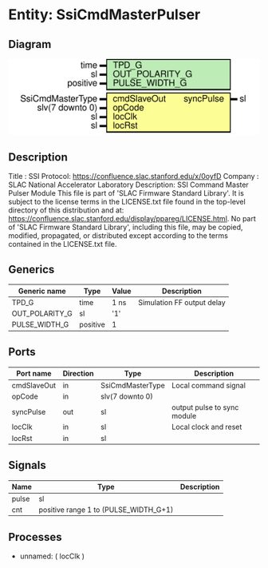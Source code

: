 # Entity: SsiCmdMasterPulser

## Diagram

![Diagram](SsiCmdMasterPulser.svg "Diagram")
## Description

Title      : SSI Protocol: https://confluence.slac.stanford.edu/x/0oyfD
Company    : SLAC National Accelerator Laboratory
Description: SSI Command Master Pulser Module
This file is part of 'SLAC Firmware Standard Library'.
It is subject to the license terms in the LICENSE.txt file found in the
top-level directory of this distribution and at:
   https://confluence.slac.stanford.edu/display/ppareg/LICENSE.html.
No part of 'SLAC Firmware Standard Library', including this file,
may be copied, modified, propagated, or distributed except according to
the terms contained in the LICENSE.txt file.
## Generics

| Generic name   | Type     | Value | Description                |
| -------------- | -------- | ----- | -------------------------- |
| TPD_G          | time     | 1 ns  | Simulation FF output delay |
| OUT_POLARITY_G | sl       | '1'   |                            |
| PULSE_WIDTH_G  | positive | 1     |                            |
## Ports

| Port name   | Direction | Type             | Description                 |
| ----------- | --------- | ---------------- | --------------------------- |
| cmdSlaveOut | in        | SsiCmdMasterType | Local command signal        |
| opCode      | in        | slv(7 downto 0)  |                             |
| syncPulse   | out       | sl               | output pulse to sync module |
| locClk      | in        | sl               | Local clock and reset       |
| locRst      | in        | sl               |                             |
## Signals

| Name  | Type                                  | Description |
| ----- | ------------------------------------- | ----------- |
| pulse | sl                                    |             |
| cnt   | positive range 1 to (PULSE_WIDTH_G+1) |             |
## Processes
- unnamed: ( locClk )
